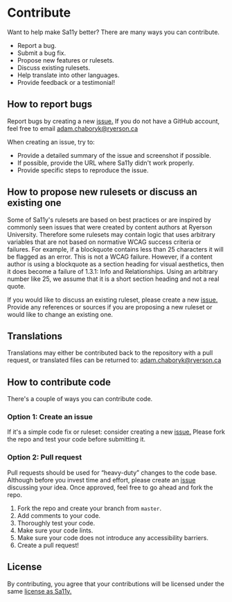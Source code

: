 # Contribute
Want to help make Sa11y better? There are many ways you can contribute.

- Report a bug.
- Submit a bug fix.
- Propose new features or rulesets.
- Discuss existing rulesets. 
- Help translate into other languages.
- Provide feedback or a testimonial!

## How to report bugs
Report bugs by creating a new [issue.](https://github.com/ryersondmp/sa11y/issues) If you do not have a GitHub account, feel free to email [adam.chaboryk@ryerson.ca](mailto:adam.chaboryk@ryerson.ca) 

When creating an issue, try to: 
- Provide a detailed summary of the issue and screenshot if possible.
- If possible, provide the URL where Sa11y didn't work properly. 
- Provide specific steps to reproduce the issue.

## How to propose new rulesets or discuss an existing one
Some of Sa11y's rulesets are based on best practices or are inspired by commonly seen issues that were created by content authors at Ryerson University. Therefore some rulesets may contain logic that uses arbitrary variables that are not based on normative WCAG success criteria or failures. For example, if a blockquote contains less than 25 characters it will be flagged as an error. This is not a WCAG failure. However, if a content author is using a blockquote as a section heading for visual aesthetics, then it does become a failure of 1.3.1: Info and Relationships. Using an arbitrary number like 25, we assume that it is a short section heading and not a real quote. 

If you would like to discuss an existing ruleset, please create a new [issue.](https://github.com/ryersondmp/sa11y/issues) Provide any references or sources if you are proposing a new ruleset or would like to change an existing one.

## Translations
Translations may either be contributed back to the repository with a pull request, or translated files can be returned to: [adam.chaboryk@ryerson.ca](mailto:adam.chaboryk)

## How to contribute code
There's a couple of ways you can contribute code.

### Option 1: Create an issue
If it's a simple code fix or ruleset: consider creating a new [issue.](https://github.com/ryersondmp/sa11y/issues) Please fork the repo and test your code before submitting it.

### Option 2: Pull request
Pull requests should be used for “heavy-duty” changes to the code base. Although before you invest time and effort, please create an [issue](https://github.com/ryersondmp/sa11y/issues) discussing your idea. Once approved, feel free to go ahead and fork the repo. 

1. Fork the repo and create your branch from `master`.
2. Add comments to your code.
3. Thoroughly test your code.
4. Make sure your code lints.
5. Make sure your code does not introduce any accessibility barriers.
6. Create a pull request!

## License
By contributing, you agree that your contributions will be licensed under the same [license as Sa11y.](https://github.com/ryersondmp/sa11y/blob/master/LICENSE.md)
